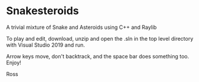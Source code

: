 # Snakesteroids
A trivial mixture of Snake and Asteroids using C++ and Raylib

To play and edit, download, unzip and open the .sln in the top level directory with Visual Studio 2019 and run.

Arrow keys move, don't backtrack, and the space bar does something too. Enjoy!

Ross
